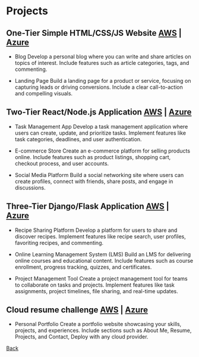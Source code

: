 # Projects

## One-Tier Simple HTML/CSS/JS Website [AWS](aws/one_tier/one_tier.md) | [Azure](azure/one_tier/one_tier.md)

   - Blog Develop a personal blog where you can write and share articles on topics of interest. Include features such as article categories, tags, and commenting.

   - Landing Page Build a landing page for a product or service, focusing on capturing leads or driving conversions. Include a clear call-to-action and compelling visuals.

## Two-Tier React/Node.js Application [AWS](aws/two_tier/two_tier.md) | [Azure](azure/two_tier/two_tier.md)

   - Task Management App Develop a task management application where users can create, update, and prioritize tasks. Implement features like task categories, deadlines, and user authentication.

   - E-commerce Store Create an e-commerce platform for selling products online. Include features such as product listings, shopping cart, checkout process, and user accounts.

   - Social Media Platform Build a social networking site where users can create profiles, connect with friends, share posts, and engage in discussions.

## Three-Tier Django/Flask Application [AWS](aws/three_tier/three_tier.md) | [Azure](azure/three_tier/three_tier.md)

   - Recipe Sharing Platform Develop a platform for users to share and discover recipes. Implement features like recipe search, user profiles, favoriting recipes, and commenting.

   - Online Learning Management System (LMS) Build an LMS for delivering online courses and educational content. Include features such as course enrollment, progress tracking, quizzes, and certificates.

   - Project Management Tool Create a project management tool for teams to collaborate on tasks and projects. Implement features like task assignments, project timelines, file sharing, and real-time updates.

## Cloud resume challenge [AWS](aws/cloud_resume/cloud_resume.md) | [Azure](azure/cloud_resume/cloud_resume.md)

   - Personal Portfolio Create a portfolio website showcasing your skills, projects, and experiences. Include sections such as About Me, Resume, Projects, and Contact, Deploy with any cloud provider.

[Back](../cloud.md)